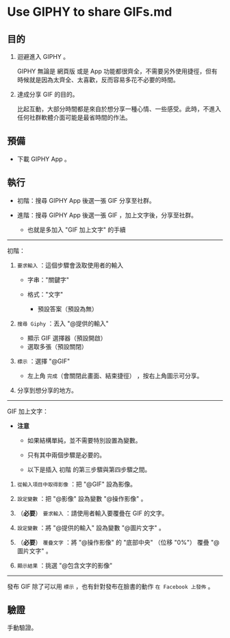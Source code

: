 # Use GIPHY to share GIFs.md


## 目的


1. 迴避進入 GIPHY 。

    GIPHY 無論是 網頁版 或是 App 功能都很齊全，不需要另外使用捷徑，但有時候就是因為太齊全、太喜歡，反而容易多花不必要的時間。

1. 達成分享 GIF 的目的。

    比起互動，大部分時間都是來自於想分享一種心情、一些感受。此時，不進入任何社群軟體介面可能是最省時間的作法。


## 預備


* 下載 GIPHY App 。


## 執行


* 初階：搜尋 GIPHY App 後選一張 GIF 分享至社群。

* 進階：搜尋 GIPHY App 後選一張 GIF ，加上文字後，分享至社群。

  * 也就是多加入 "GIF 加上文字" 的手續

---

初階：

1. `要求輸入` ：這個步驟會汲取使用者的輸入

    * 字串："關鍵字"
    * 格式："文字"

      * 預設答案（預設為無）

1. `搜尋 Giphy` ：丟入 "@提供的輸入"

    * 顯示 GIF 選擇器（預設開啟）
    * 選取多張（預設關閉）

1. `標示` ：選擇 "@GIF"

    * 左上角 `完成`（會關閉此畫面、結束捷徑） ，按右上角圖示可分享。

1. 分享到想分享的地方。

---

GIF 加上文字：

* **注意** 
  
  * 如果結構單純，並不需要特別設置為變數。
  
  * 只有其中兩個步驟是必要的。

  * 以下是插入 初階 的第三步驟與第四步驟之間。
  

1. `從輸入項目中取得影像` ：把 "@GIF" 設為影像。

1. `設定變數` ：把 "@影像" 設為變數 "@操作影像" 。

1. （**必要**） `要求輸入` ：請使用者輸入要覆疊在 GIF 的文字。

1. `設定變數` ：將 "@提供的輸入" 設為變數 "@圖片文字" 。

1. （**必要**） `覆疊文字` ：將 "@操作影像" 的 "底部中央" （位移 "0%"） 覆疊 "@圖片文字" 。

1. `顯示結果` ：挑選 "@包含文字的影像"

---

發布 GIF 除了可以用 `標示` ，也有針對發布在臉書的動作 `在 Facebook 上發佈` 。


## 驗證


手動驗證。